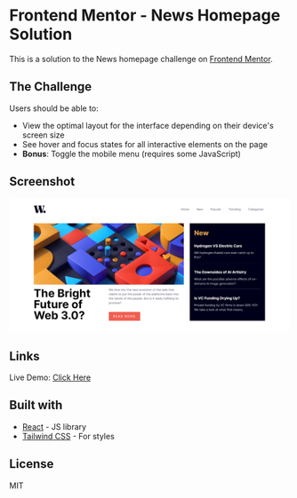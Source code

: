 # Frontend Mentor - News Homepage Solution

This is a solution to the News homepage challenge on [Frontend Mentor](https://www.frontendmentor.io/challenges/news-homepage-H6SWTa1MFl).

## The Challenge

Users should be able to:

- View the optimal layout for the interface depending on their device's screen size
- See hover and focus states for all interactive elements on the page
- **Bonus**: Toggle the mobile menu (requires some JavaScript)

## Screenshot
![screenshot](public/Screenshot.png)

## Links
Live Demo: [Click Here](https://my-news-homepage.netlify.app/)

## Built with
- [React](https://reactjs.org/) - JS library
- [Tailwind CSS](https://tailwindcss.com/) - For styles

## License
MIT
